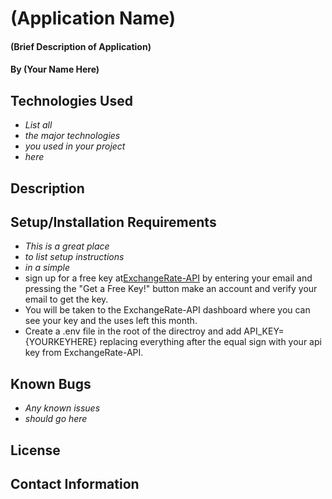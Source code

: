 # (Application Name)

#### (Brief Description of Application)

#### By (Your Name Here)

## Technologies Used

* _List all_
* _the major technologies_
* _you used in your project_
* _here_

## Description

## Setup/Installation Requirements

* _This is a great place_
* _to list setup instructions_
* _in a simple_
* sign up for a free key at[ExchangeRate-API](https://www.exchangerate-api.com/) by entering your email and pressing the "Get a Free Key!" button make an account and verify your email to get the key.
* You will be taken to the ExchangeRate-API dashboard where you can see your key and the uses left this month.
* Create a .env file in the root of the directroy and add API_KEY={YOURKEYHERE} replacing everything after the equal sign with your api key from ExchangeRate-API.

## Known Bugs

* _Any known issues_
* _should go here_

## License

## Contact Information